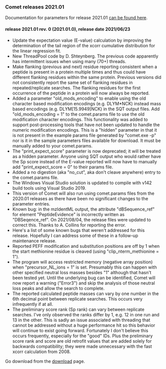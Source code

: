 ### Comet releases 2021.01

Documentation for parameters for release 2021.01 [can be found here]("/Comet/parameters/parameters_202101/").

#### release 2021.01 rev. 0 (2021.01.0), release date 2021/06/23
- Update the expectation value (E-value) calculation by improving the determination of the tail region of the xcorr cumulative distribution for the linear regression fit.
- New ThreadPool code by D. Shteynberg. The previous code apparently has intermittent issues when using many (70+) threads.
- Make flanking (previous and next) residue reporting consistent when a peptide is present in a protein multiple times and thus could have different flanking residues within the same protein. Previous versions did not consistently report the same set of flanking residues in repeated/replicate searches. The flanking residues for the first occurrence of the peptide in a protein will now always be reported.
- Added a parameter "old_mods_encoding" to enable using the old character based modification encodings (e.g. DLYM*NCK) instead mass based encodings (e.g. DLYM[15.9949]NCK) in the SQT output files. Add "old_mods_encoding = 1" to the comet.params file to use the old modification character encodings. This functionality was added to support post-processing tools that have not been updated to handle the numeric modification encodings. This is a "hidden" parameter in that it is not present in the example params file generated by "comet.exe -p" nor is it in the sample parameters files available for download. It must be manually added to your comet.params.
- The "print_expect_score" parameter is now deprecated; it will be treated as a hidden parameter. Anyone using SQT output who would rather have the Sp score instead of the E-value reported will now have to manually add "print_expect_score = 0" to their params file.
- Added a no digestion (aka "no_cut", aka don't cleave anywhere) entry to the comet.params file.
- The Windows Visual Studio solution is updated to compile with v142 build tools using Visual Studio 2019.
- This version of Comet will also run using comet.params files from the 2020.01 releases as there have been no significant changes to the parameter entries.
- Known bug: in the mzIdentML output, the attribute "dBSequence_ref" for element "PeptideEvidence" is incorrectly written as "DBSeqence_ref". On 2021/08/04, the release files were updated to correct this. Thanks to A. Collins for reporting the error.
- Here's a list of some known bugs that weren't addressed for this release. Hopefully I can address some of these in a follow-up maintenance release.
- Reported PEFF modification and substitution positions are off by 1 when the start methionine residue is cleaved (using "clip_nterm_methionine = 1").
- The program will access restricted memory (negative array position) when "precursor_NL_ions = 1" is set. Presumably this can happen with other specified neutral loss masses besides "1" although that hasn't been tested yet. Until the underlying bug can be identified, Comet will now report a warning ("Error3") and skip the analysis of those neutral loss peaks and allow the search to complete.
- The reported calculated peptide masses can vary by one number in the 6th decimal point between replicate searches. This occurs very infrequently if at all.
- The preliminary score rank (Sp rank) can vary between replicate searches. I've only observed the ranks differ by 1, e.g. 12 in one run and 13 in the other. This is sadly an issue associated with threading that cannot be addressed without a huge performance hit so this behavior will continue to exist going forward. Fortunately I don't believe this occurs frequently, especially for the "good" IDs. Plus the preliminary score rank and score are old retrofit values that are added solely for backwards compatibility; they were made unnecessary with the fast xcorr calculation from 2008.

Go download from the [download](https://sourceforge.net/projects/comet-ms/files/) page.


